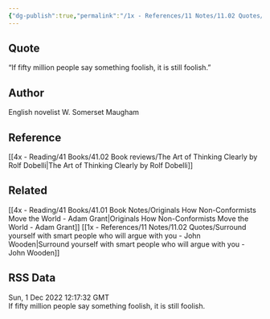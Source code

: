 ```yaml
---
{"dg-publish":true,"permalink":"/1x - References/11 Notes/11.02 Quotes/If fifty million people say something foolish it is still foolish - Somerset Maugham/","title":"If fifty million people say something foolish it is still foolish - Somerset Maugham","noteIcon":"","created":"2023-01-01T17:58:44.000+03:00","updated":"2024-02-14T20:18:42.830+03:00"}
---
```



## Quote
“If fifty million people say something foolish, it is still foolish.”

## Author
English novelist W. Somerset Maugham

## Reference
[[4x - Reading/41 Books/41.02 Book reviews/The Art of Thinking Clearly by Rolf Dobelli\|The Art of Thinking Clearly by Rolf Dobelli]]

## Related
[[4x - Reading/41 Books/41.01 Book Notes/Originals How Non-Conformists Move the World - Adam Grant\|Originals How Non-Conformists Move the World - Adam Grant]]
[[1x - References/11 Notes/11.02 Quotes/Surround yourself with smart people who will argue with you - John Wooden\|Surround yourself with smart people who will argue with you - John Wooden]]

## RSS Data
<div class='date'>Sun, 1 Dec 2022 12:17:32 GMT</div>
<div class='description'>If fifty million people say something foolish, it is still foolish.</div>